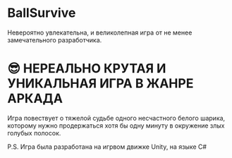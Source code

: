 # BallSurvive
Невероятно увлекательна, и великолепная игра от не менее замечательного разработчика.

# 😎 НЕРЕАЛЬНО КРУТАЯ И УНИКАЛЬНАЯ ИГРА В ЖАНРЕ АРКАДА
Игра повествует о тяжелой судьбе одного несчастного белого шарика, которому нужно продержаться хотя бы одну минуту в окружение злых голубых полосок.

P.S. Игра была разработана на игрвом движке Unity, на языке C#
